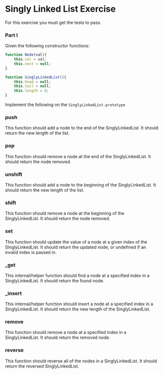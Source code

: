 # Singly Linked List Exercise

For this exercise you must get the tests to pass.

### Part I 

Given the following constructor functions:

```js
function Node(val){
    this.val = val;
    this.next = null;
}

function SinglyLinkedList(){
    this.head = null;
    this.tail = null;
    this.length = 0;
}
```

Implement the following on the `SinglyLinkedList.prototype`

### push

This function should add a node to the end of the SinglyLinkedList. It should return the new length of the list.

### pop

This function should remove a node at the end of the SinglyLinkedList. It should return the node removed.

### unshift

This function should add a node to the beginning of the SinglyLinkedList. It should return the new length of the list.

### shift

This function should remove a node at the beginning of the SinglyLinkedList. It should return the node removed.

### set

This function should update the value of a node at a given index of the SinglyLinkedList. It should return the updated node, or undefined if an invalid index is passed in.

### _get

This internal/helper function should find a node at a specified index in a SinglyLinkedList. It should return the found node.

### _insert

This internal/helper function should insert a node at a specified index in a SinglyLinkedList. It should return the new length of the SinglyLinkedList.

### remove

This function should remove a node at a specified index in a SinglyLinkedList. It should return the removed node.

### reverse

This function should reverse all of the nodes in a SinglyLinkedList. It should return the reversed SinglyLinkedList.
